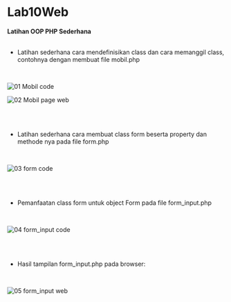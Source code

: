 # Lab10Web

**Latihan OOP PHP Sederhana**
<br /><br />
+ Latihan sederhana cara mendefinisikan class dan cara memanggil class, contohnya dengan membuat file mobil.php
<br />

![01 Mobil code](https://user-images.githubusercontent.com/56189248/121698584-57487a80-caf8-11eb-8dfc-01263eba3664.png)



![02 Mobil page web](https://user-images.githubusercontent.com/56189248/121698590-5879a780-caf8-11eb-98eb-f3b9c9ebc8d6.png)

<br /><br />
+ Latihan sederhana cara membuat class form beserta property dan methode nya pada file form.php
<br />

![03 form code](https://user-images.githubusercontent.com/56189248/121698593-5879a780-caf8-11eb-867e-9b43410ddf92.png)

<br /><br />
+ Pemanfaatan class form untuk object Form pada file form_input.php
<br />

![04 form_input code](https://user-images.githubusercontent.com/56189248/121698597-59123e00-caf8-11eb-9bb5-841d8d8cb7d9.png)

<br /><br />
+ Hasil tampilan form_input.php pada browser:
<br />

![05 form_input web](https://user-images.githubusercontent.com/56189248/121698600-59aad480-caf8-11eb-84fa-ce18ab5f5b9f.png)
